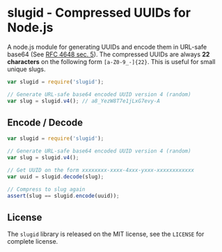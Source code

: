 slugid - Compressed UUIDs for Node.js
=====================================

A node.js module for generating UUIDs and encode them in URL-safe base64
(See [RFC 4648 sec. 5](http://tools.ietf.org/html/rfc4648#section-5)).
The compressed UUIDs are always **22 characters** on the following form
`[a-Z0-9_-]{22}`. This is useful for small unique slugs.

```js
var slugid = require('slugid');

// Generate URL-safe base64 encoded UUID version 4 (random)
var slug = slugid.v4(); // a8_YezW8T7e1jLxG7evy-A
```

Encode / Decode
---------------
```js
var slugid = require('slugid');

// Generate URL-safe base64 encoded UUID version 4 (random)
var slug = slugid.v4();

// Get UUID on the form xxxxxxxx-xxxx-4xxx-yxxx-xxxxxxxxxxxx
var uuid = slugid.decode(slug);

// Compress to slug again
assert(slug == slugid.encode(uuid));
```

License
-------
The `slugid` library is released on the MIT license, see the `LICENSE` for
complete license.
